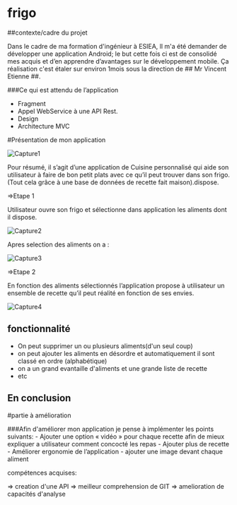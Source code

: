 # frigo
##contexte/cadre du projet

Dans le cadre de ma formation d'ingénieur à ESIEA, ll m'a été demander de développer une application Android; le but cette fois ci est de consolidé mes acquis et d’en apprendre d’avantages sur le développement mobile.
Ça réalisation c'est étaler sur environ 1mois sous la direction de ## Mr Vincent Etienne ##.

###Ce qui est attendu de l’application

  - Fragment
  - Appel WebService à une API Rest.
  - Design
  - Architecture MVC

#Présentation de mon application

![Capture1](https://user-images.githubusercontent.com/47140691/70948601-133bfd00-205c-11ea-94ee-c5ba37054d55.PNG) 
 
   Pour résumé, il s’agit d’une application de Cuisine personnalisé qui aide son utilisateur à faire de bon petit plats avec ce qu’il peut trouver dans son frigo. (Tout cela grâce à une base de données de recette fait maison).dispose.
   
 =>Etape 1
 
 Utilisateur ouvre son frigo et sélectionne dans application les aliments dont il dispose.
 
![Capture2](https://user-images.githubusercontent.com/47140691/70948596-12a36680-205c-11ea-96a9-11cf13666025.PNG)

Apres selection des aliments on a : 

![Capture3](https://user-images.githubusercontent.com/47140691/70948598-133bfd00-205c-11ea-8d90-eb59bd11bfbf.PNG)



=>Etape 2
 
 En fonction des aliments sélectionnés l’application propose à utilisateur un ensemble de recette qu’il peut réalité en fonction de ses envies.

![Capture4](https://user-images.githubusercontent.com/47140691/70948599-133bfd00-205c-11ea-8b59-b91c528c36da.PNG)

## fonctionnalité 
  - On peut supprimer un ou plusieurs aliments(d'un seul coup) 
  - on peut ajouter les aliments en désordre et automatiquement il sont classé en ordre (alphabétique)
  - on a un grand evantaille d'aliments et une grande liste de recette 
  - etc
 
## En conclusion 

#partie à amélioration

###Afin d'améliorer mon application je pense à implémenter les points suivants:
    - Ajouter une option « vidéo » pour chaque recette afin de mieux expliquer a utilisateur comment concocté les repas
    - Ajouter plus de recette 
     - Améliorer ergonomie de l’application
     - ajouter une image devant chaque aliment 

compétences acquises:

   => creation d'une API
   => meilleur comprehension de GIT
   => amelioration de capacités d'analyse 
